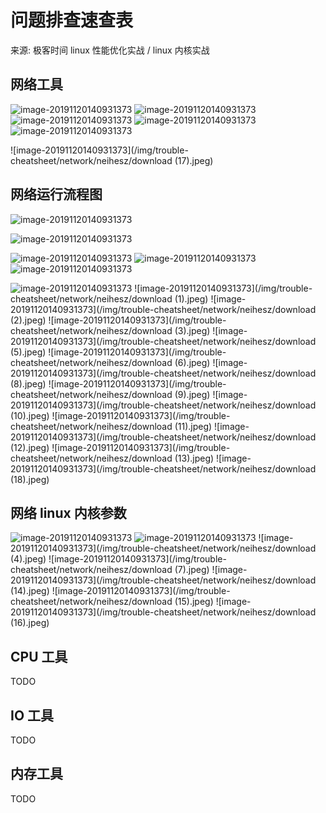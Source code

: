 # 问题排查速查表

来源: 极客时间 linux 性能优化实战 / linux 内核实战

## 网络工具

![image-20191120140931373](/img/trouble-cheatsheet/network/youhuasz/WX20211113-165250.png)
![image-20191120140931373](/img/trouble-cheatsheet/network/youhuasz/WX20211113-165356.png)
![image-20191120140931373](/img/trouble-cheatsheet/network/youhuasz/WX20211113-170258.png)
![image-20191120140931373](/img/trouble-cheatsheet/network/youhuasz/WX20211113-170317.png)
![image-20191120140931373](/img/trouble-cheatsheet/network/youhuasz/WX20211113-170514.png)

![image-20191120140931373](/img/trouble-cheatsheet/network/neihesz/download (17).jpeg)




## 网络运行流程图

![image-20191120140931373](/img/trouble-cheatsheet/network/youhuasz/WX20211113-165417.png)

![image-20191120140931373](/img/trouble-cheatsheet/network/youhuasz/WX20211113-165326.png)

![image-20191120140931373](/img/trouble-cheatsheet/network/youhuasz/WX20211113-165518.png)
![image-20191120140931373](/img/trouble-cheatsheet/network/youhuasz/WX20211113-170620.png)
![image-20191120140931373](/img/trouble-cheatsheet/network/youhuasz/WX20211113-170630.png)

![image-20191120140931373](/img/trouble-cheatsheet/network/neihesz/download.jpeg)
![image-20191120140931373](/img/trouble-cheatsheet/network/neihesz/download (1).jpeg)
![image-20191120140931373](/img/trouble-cheatsheet/network/neihesz/download (2).jpeg)
![image-20191120140931373](/img/trouble-cheatsheet/network/neihesz/download (3).jpeg)
![image-20191120140931373](/img/trouble-cheatsheet/network/neihesz/download (5).jpeg)
![image-20191120140931373](/img/trouble-cheatsheet/network/neihesz/download (6).jpeg)
![image-20191120140931373](/img/trouble-cheatsheet/network/neihesz/download (8).jpeg)
![image-20191120140931373](/img/trouble-cheatsheet/network/neihesz/download (9).jpeg)
![image-20191120140931373](/img/trouble-cheatsheet/network/neihesz/download (10).jpeg)
![image-20191120140931373](/img/trouble-cheatsheet/network/neihesz/download (11).jpeg)
![image-20191120140931373](/img/trouble-cheatsheet/network/neihesz/download (12).jpeg)
![image-20191120140931373](/img/trouble-cheatsheet/network/neihesz/download (13).jpeg)
![image-20191120140931373](/img/trouble-cheatsheet/network/neihesz/download (18).jpeg)


## 网络 linux 内核参数
![image-20191120140931373](/img/trouble-cheatsheet/network/youhuasz/WX20211113-165431.png)
![image-20191120140931373](/img/trouble-cheatsheet/network/youhuasz/WX20211113-165547.png)
![image-20191120140931373](/img/trouble-cheatsheet/network/neihesz/download (4).jpeg)
![image-20191120140931373](/img/trouble-cheatsheet/network/neihesz/download (7).jpeg)
![image-20191120140931373](/img/trouble-cheatsheet/network/neihesz/download (14).jpeg)
![image-20191120140931373](/img/trouble-cheatsheet/network/neihesz/download (15).jpeg)
![image-20191120140931373](/img/trouble-cheatsheet/network/neihesz/download (16).jpeg)


## CPU 工具

TODO

## IO 工具

TODO

## 内存工具

TODO
